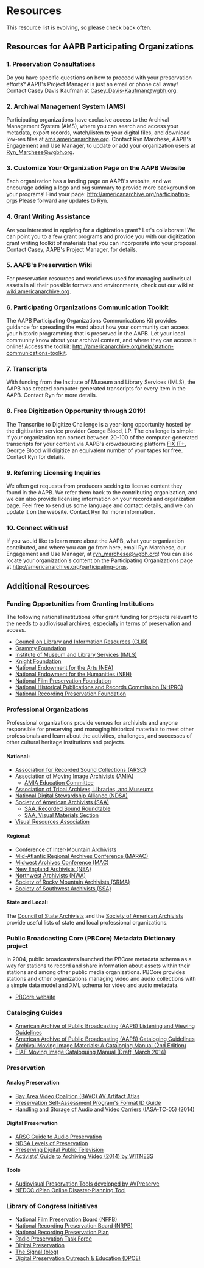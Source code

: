 # Resources


This resource list is evolving, so please check back often.

## Resources for AAPB Participating Organizations

### 1. Preservation Consultations

Do you have specific questions on how to proceed with your preservation efforts? AAPB's Project Manager is just an email or phone call away! Contact Casey Davis Kaufman at [Casey_Davis-Kaufman@wgbh.org](mailto:casey_davis-kaufman@wgbh.org).

### 2. Archival Management System (AMS)

Participating organizations have exclusive access to the Archival Management System (AMS), where you can search and access your metadata, export records, watch/listen to your digital files, and download low-res files at [ams.americanarchive.org](http://ams.americanarchive.org). Contact Ryn Marchese, AAPB's Engagement and Use Manager, to update or add your organization users at [Ryn_Marchese@wgbh.org](mailto:ryn_marchese@wgbh.org).

### 3. Customize Your Organization Page on the AAPB Website

Each organization has a landing page on AAPB's website, and we encourage adding a logo and org summary to provide more background on your programs! Find your page: http://americanarchive.org/participating-orgs Please forward any updates to Ryn.

### 4. Grant Writing Assistance

Are you interested in applying for a digitization grant? Let's collaborate! We can point you to a few grant programs and provide you with our digitization grant writing toolkit of materials that you can incorporate into your proposal. Contact Casey, AAPB's Project Manager, for details.

### 5. AAPB's Preservation Wiki

For preservation resources and workflows used for managing audiovisual assets in all their possible formats and environments, check out our wiki at [wiki.americanarchive.org](http://wiki.americanarchive.org).

### 6. Participating Organizations Communication Toolkit

The AAPB Participating Organizations Communications Kit provides guidance for spreading the word about how your community can access your historic programming that is preserved in the AAPB. Let your local community know about your archival content, and where they can access it online! Access the toolkit: http://americanarchive.org/help/station-communications-toolkit.

### 7. Transcripts

With funding from the Institute of Museum and Library Services (IMLS), the AAPB has created computer-generated transcripts for every item in the AAPB. Contact Ryn for more details.

### 8. Free Digitization Opportunity through 2019!

The Transcribe to Digitize Challenge is a year-long opportunity hosted by the digitization service provider George Blood, LP. The challenge is simple: if your organization can correct between 20-100 of the computer-generated transcripts for your content via AAPB's crowdsourcing platform [FIX IT+](http://fixitplus.americanarchive.org), George Blood will digitize an equivalent number of your tapes for free. Contact Ryn for details.

### 9. Referring Licensing Inquiries

We often get requests from producers seeking to license content they found in the AAPB. We refer them back to the contributing organization, and we can also provide licensing information on your records and organization page. Feel free to send us some language and contact details, and we can update it on the website. Contact Ryn for more information.

### 10. Connect with us!

If you would like to learn more about the AAPB, what your organization contributed, and where you can go from here, email Ryn Marchese, our Engagement and Use Manager, at [ryn_marchese@wgbh.org](mailto:ryn_marchese@wgbh.org)! You can also locate your organization's content on the Participating Organizations page at http://americanarchive.org/participating-orgs.

## Additional Resources

### Funding Opportunities from Granting Institutions

The following national institutions offer grant funding for projects relevant 
to the needs to audiovisual archives, especially in terms of preservation and 
access.

- [Council on Library and Information Resources (CLIR)](http://www.clir.org/)
- [Grammy Foundation](http://www.grammy.org/grammy-foundation/grants)
- [Institute of Museum and Library Services (IMLS)](http://www.imls.gov/)
- [Knight Foundation](http://www.knightfoundation.org/apply/funding-options/)
- [National Endowment for the Arts (NEA)](https://www.arts.gov/)
- [National Endowment for the Humanities (NEH)](http://www.neh.gov/grants)
- [National Film Preservation Foundation](http://www.filmpreservation.org/)
- [National Historical Publications and Records Commission (NHPRC)](http://www.archives.gov/nhprc/announcement/)
- [National Recording Preservation Foundation](http://recordingpreservation.org/)

 
### Professional Organizations

Professional organizations provide venues for archivists and anyone responsible 
for preserving and managing historical materials to meet other professionals 
and learn about the activities, challenges, and successes of other cultural 
heritage institutions and projects.

#### National:

- [Association for Recorded Sound Collections (ARSC)](http://www.arsc-audio.org/index.php)
- [Association of Moving Image Archivists (AMIA)](http://www.amianet.org/)
  - [AMIA Education Committee](https://amiaeducomm.wordpress.com/)
- [Association of Tribal Archives, Libraries, and Museums](http://www.atalm.org)
- [National Digital Stewardship Alliance (NDSA)](http://ndsa.org/)
- [Society of American Archivists (SAA)](http://www2.archivists.org/)
  - [SAA, Recorded Sound Roundtable](http://www2.archivists.org/groups/recorded-sound-roundtable)
  - [SAA, Visual Materials Section](http://saavms.org)
- [Visual Resources Association](http://vraweb.org/)

#### Regional:

- [Conference of Inter-Mountain Archivists](http://cimarchivists.org/)
- [Mid-Atlantic Regional Archives Conference (MARAC)](http://www.marac.info/)
- [Midwest Archives Conference (MAC)](http://www.midwestarchives.org/)
- [New England Archivists (NEA)](http://www.newenglandarchivists.org/)
- [Northwest Archivists (NWA)](http://northwestarchivistsinc.wildapricot.org/)
- [Society of Rocky Mountain Archivists (SRMA)](http://www.srmarchivists.org/)
- [Society of Southwest Archivists (SSA)](http://southwestarchivists.org/)

#### State and Local:

The [Council of State Archivists](https://www.statearchivists.org) and the [Society of American Archivists](http://www2.archivists.org/assoc-orgs/directory) provide useful lists of state and local professional organizations.

### Public Broadcasting Core (PBCore) Metadata Dictionary project

In 2004, public broadcasters launched the PBCore metadata schema as a way for 
stations to record and share information about assets within their stations and 
among other public media organizations. PBCore provides stations and other 
organizations managing video and audio collections with a simple data model and 
XML schema for video and audio metadata.

- [PBCore website](http://pbcore.org/)

### Cataloging Guides

- [American Archive of Public Broadcasting (AAPB) Listening and Viewing Guidelines](https://docs.google.com/document/d/1DV6Foz-X0ID8IxmM8QlR2n10479Pmq-WmzpDk7RCzcQ/edit?usp=sharing)
- [American Archive of Public Broadcasting (AAPB) Cataloging Guidelines](https://docs.google.com/document/d/1-i3p1TvAMcAhqNxCAkvAQ7xUYUpgsMvUcJgP0PJfg2o/edit?usp=sharing)
- [Archival Moving Image Materials: A Cataloging Manual (2nd Edition)](https://archive.org/details/AMIM2)
- [FIAF Moving Image Cataloguing Manual (Draft, March 2014)](http://www.filmstandards.org/fiaf/wiki/doku.php)

### Preservation

#### Analog Preservation

- [Bay Area Video Coalition (BAVC) AV Artifact Atlas](https://bavc.org/preserve-media/preservation-tools/av-artifact-atlas)
- [Preservation Self-Assessment Program's Format ID Guide](https://psap.library.illinois.edu/format-id-guide)
- [Handling and Storage of Audio and Video Carriers (IASA-TC-05) (2014)](http://www.iasa-web.org/notice_board/iasa-publishes-authoritative-guide-handling-and-storage-sound-and-video-recordings)

#### Digital Preservation

- [ARSC Guide to Audio Preservation](http://www.clir.org/pubs/reports/pub164/pub164.pdf)
- [NDSA Levels of Preservation](http://www.digitalpreservation.gov/ndsa/activities/levels.html)
- [Preserving Digital Public Television](http://www.digitalpreservation.gov/partners/pdpt.html)
- [Activists' Guide to Archiving Video (2014) by WITNESS](http://archiveguide.witness.org/)

#### Tools

- [Audiovisual Preservation Tools developed by AVPreserve](http://www.avpreserve.com/avpsresources/tools/)
- [NEDCC dPlan Online Disaster-Planning Tool](https://www.nedcc.org/free-resources/dplan-the-online-disaster-planning-tool)

### Library of Congress Initiatives

- [National Film Preservation Board 
(NFPB)](http://www.loc.gov/programs/national-film-preservation-board/about-this-program)
- [National Recording Preservation Board 
(NRPB)](http://www.loc.gov/rr/record/nrpb/)
- [National Recording Preservation 
Plan](http://www.loc.gov/programs/national-recording-preservation-plan/about-this-program/)
- [Radio Preservation Task 
Force](http://www.loc.gov/programs/national-recording-preservation-plan/about-this-program/radio-preservation-task-force/)
- [Digital Preservation](http://www.digitalpreservation.gov/)
- [The Signal (blog)](http://blogs.loc.gov/digitalpreservation/)
- [Digital Preservation Outreach & Education (DPOE)](http://www.digitalpreservation.gov/education/)

